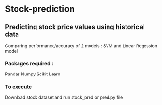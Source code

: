 # Stock-prediction
## Predicting stock price values using historical data
Comparing performance/accuracy of 2 models : 
SVM and Linear Regession model
### Packages required :
Pandas
Numpy
Scikit Learn
### To execute
Download stock dataset and run stock_pred or pred.py file
